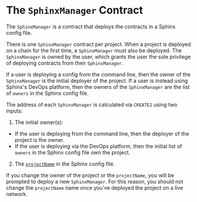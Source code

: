 # The `SphinxManager` Contract

The `SphinxManager` is a contract that deploys the contracts in a Sphinx config file.

There is one `SphinxManager` contract per project. When a project is deployed on a chain for the first time, a `SphinxManager` must also be deployed. The `SphinxManager` is owned by the user, which grants the user the sole privilege of deploying contracts from their `SphinxManager`.

If a user is deploying a config from the command line, then the owner of the `SphinxManager` is the initial deployer of the project. If a user is instead using Sphinx's DevOps platform, then the owners of the `SphinxManager` are the list of `owners` in the Sphinx config file.

The address of each `SphinxManager` is calculated via `CREATE2` using two inputs:
1. The initial owner(s):
  * If the user is deploying from the command line, then the deployer of the project is the owner.
  * If the user is deploying via the DevOps platform, then the initial list of `owners` in the Sphinx config file own the project.
2. The [`projectName`](https://github.com/sphinx-labs/sphinx/blob/develop/docs/config-file.md#project-name) in the Sphinx config file.

If you change the owner of the project or the `projectName`, you will be prompted to deploy a new `SphinxManager`. For this reason, you should not change the `projectName` name once you've deployed the project on a live network.
